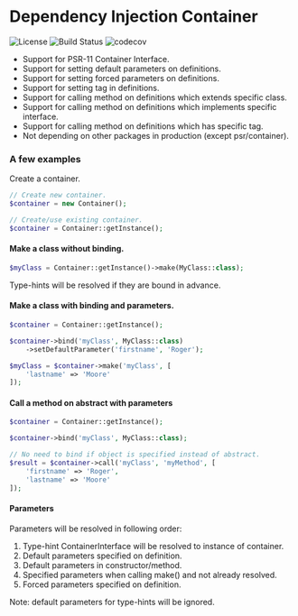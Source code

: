 # Dependency Injection Container

![License](https://img.shields.io/packagist/l/corex/container.svg)
![Build Status](https://travis-ci.org/corex/container.svg?branch=master)
![codecov](https://codecov.io/gh/corex/container/branch/master/graph/badge.svg)


- Support for PSR-11 Container Interface.
- Support for setting default parameters on definitions.
- Support for setting forced parameters on definitions.
- Support for setting tag in definitions.
- Support for calling method on definitions which extends specific class.
- Support for calling method on definitions which implements specific interface.
- Support for calling method on definitions which has specific tag.
- Not depending on other packages in production (except psr/container).


### A few examples

Create a container.
```php
// Create new container.
$container = new Container();

// Create/use existing container.
$container = Container::getInstance();
```


#### Make a class without binding.
```php
$myClass = Container::getInstance()->make(MyClass::class);
```
Type-hints will be resolved if they are bound in advance.


#### Make a class with binding and parameters.
```php
$container = Container::getInstance();

$container->bind('myClass', MyClass::class)
    ->setDefaultParameter('firstname', 'Roger');

$myClass = $container->make('myClass', [
    'lastname' => 'Moore'
]);
```


#### Call a method on abstract with parameters
```php
$container = Container::getInstance();

$container->bind('myClass', MyClass::class);

// No need to bind if object is specified instead of abstract.
$result = $container->call('myClass', 'myMethod', [
    'firstname' => 'Roger',
    'lastname' => 'Moore'
]);
```


#### Parameters
Parameters will be resolved in following order:
1. Type-hint ContainerInterface will be resolved to instance of container.
2. Default parameters specified on definition.
3. Default parameters in constructor/method.
4. Specified parameters when calling make() and not already resolved.
5. Forced parameters specified on definition.

Note: default parameters for type-hints will be ignored.

